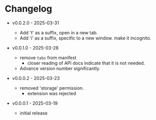 # Changelog

* v0.0.2.0 - 2025-03-31
    * Add 't' as a suffix, open in a new tab.
    * Add 'i' as a suffix, specific to a new window. make it incognito.

* v0.0.1.0 - 2025-03-28
    * remove `tabs` from manifest
        * closer reading of API docs indicate that it is not needed.
    * Advance version number significantly.

* v0.0.0.2 - 2025-03-23
    * removed 'storage' permission.
        * extension was rejected

* v0.0.0.1 - 2025-03-19
    * initial release

